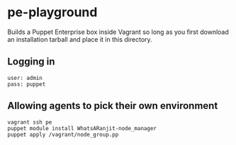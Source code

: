 # pe-playground

Builds a Puppet Enterprise box inside Vagrant so long
as you first download an installation tarball and
place it in this directory.

## Logging in

```
user: admin
pass: puppet
```

## Allowing agents to pick their own environment

```
vagrant ssh pe
puppet module install WhatsARanjit-node_manager
puppet apply /vagrant/node_group.pp
```

